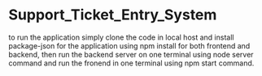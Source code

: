 # Support_Ticket_Entry_System

to run the application simply clone the code in local host and install package-json for the application using npm install for both frontend and backend, then run the backend server on one terminal using node server command and run the fronend in one terminal using npm start command.
